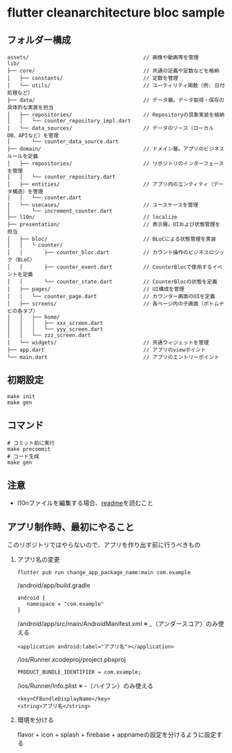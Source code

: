 # flutter cleanarchitecture bloc sample

[//]: # (todo entity + usecaseの作成)
[//]: # (todo primaryなどの色の設定)
[//]: # (todo 文字サイズ＋フォント+フォントfimily フォントfimilyに関してはローカライズ毎に)
[//]: # (todo router)
[//]: # (todo firebase)
[//]: # (todo DateFormat)

## フォルダー構成

```text
assets/                                     // 画像や動画等を管理
lib/
├── core/                                   // 共通の定義や定数などを格納
│   ├── constants/                          // 定数を管理
│   └── utils/                              // ユーティリティ関数（例: 日付処理など）
├── data/                                   // データ層。データ取得・保存の具体的な実装を担当
│   ├── repositories/                       // Repositoryの具象実装を格納
│   │   └── counter_repository_impl.dart
│   └── data_sources/                       // データのソース（ローカルDB、APIなど）を管理
│       └── counter_data_source.dart
├── domain/                                 // ドメイン層。アプリのビジネスルールを定義
│   ├── repositories/                       // リポジトリのインターフェースを管理
│   │   └── counter_repository.dart
│   ├── entities/                           // アプリ内のエンティティ（データ構造）を管理
│   │   └── counter.dart
│   └── usecases/                           // ユースケースを管理
│       └── increment_counter.dart
├── l10n/                                   // localize
├── presentation/                           // 表示層。UIおよび状態管理を担当
│   ├── bloc/                               // BLoCによる状態管理を実装
│   │   └ counter/
│   │       ├── counter_bloc.dart           // カウント操作のビジネスロジック（BLoC）
│   │       ├── counter_event.dart          // CounterBlocで使用するイベントを定義
│   │       └── counter_state.dart          // CounterBlocの状態を定義
│   ├── pages/                              // UI構成を管理
│   │   └── counter_page.dart               // カウンター画面のUIを定義
│   ├── screens/                            // 各ページ内の子画面（ボトムナビの各タブ）
│   │   ├── home/
│   │   │   ├── xxx_screen.dart
│   │   │   └── yyy_screen.dart
│   │   └── zzz_screen.dart
│   └── widgets/                            // 共通ウィジェットを管理
├── app.dart                                // アプリのviewポイント
└── main.dart                               // アプリのエントリーポイント
```

## 初期設定

```shell
make init
make gen
```

## コマンド

```shell
# コミット前に実行
make precommit
# コード生成
make gen
```

## 注意

- l10nファイルを編集する場合、[readme](lib/l10n/README.md)を読むこと

## アプリ制作時、最初にやること

このリポジトリではやらないので、アプリを作り出す前に行うべきもの  

1. アプリ名の変更

   ```shell
   flutter pub run change_app_package_name:main com.example
   ```

   /android/app/build.gradle  
   ```text
   android {
      namespace = "com.example"
   }
   ```
   /android/app/src/main/AndroidManifest.xml
   ※ _（アンダースコア）のみ使える  
   ```text
   <application android:label="アプリ名"></application>
   ```
   /ios/Runner.xcodeproj/project.pbxproj  
   ```text
   PRODUCT_BUNDLE_IDENTIFIER = com.example;
   ```
   /ios/Runner/Info.plist
   ※ -（ハイフン）のみ使える
   ```text
   <key>CFBundleDisplayName</key>
   <string>アプリ名</string>
   ```

2. 環境を分ける

   flavor + icon + splash + firebase + appnameの設定を分けるように設定する  

